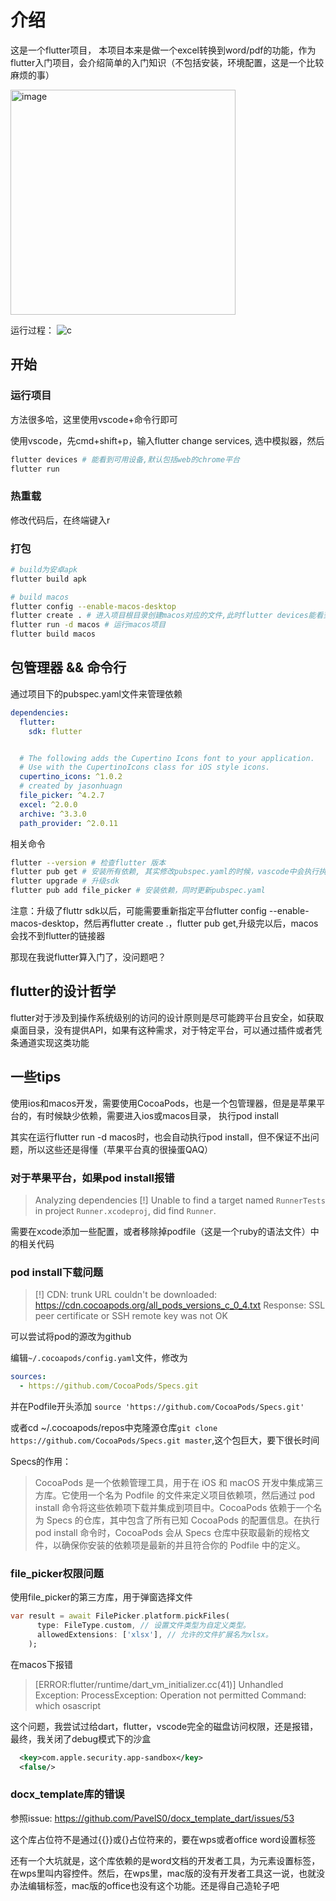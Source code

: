 # 介绍

这是一个flutter项目， 本项目本来是做一个excel转换到word/pdf的功能，作为flutter入门项目，会介绍简单的入门知识（不包括安装，环境配置，这是一个比较麻烦的事）

<img width="360" alt="image" src="https://github.com/lovelyJason/flutter_demo/assets/50656459/a4846602-c610-4ed3-ba45-99de462149a8">

运行过程：
![c](https://github.com/lovelyJason/flutter_demo/assets/50656459/ef340df2-11e2-4b9f-8485-ccd8312cf663)


## 开始

### 运行项目

方法很多哈，这里使用vscode+命令行即可

使用vscode，先cmd+shift+p，输入flutter change services, 选中模拟器，然后

```bash
flutter devices # 能看到可用设备,默认包括web的chrome平台
flutter run
```

### 热重载

修改代码后，在终端键入r

### 打包

```bash
# build为安卓apk
flutter build apk

# build macos
flutter config --enable-macos-desktop
flutter create . # 进入项目根目录创建macos对应的文件,此时flutter devices能看到macOS
flutter run -d macos # 运行macos项目
flutter build macos
```

## 包管理器 && 命令行

通过项目下的pubspec.yaml文件来管理依赖

```yaml
dependencies:
  flutter:
    sdk: flutter


  # The following adds the Cupertino Icons font to your application.
  # Use with the CupertinoIcons class for iOS style icons.
  cupertino_icons: ^1.0.2
  # created by jasonhuagn
  file_picker: ^4.2.7
  excel: ^2.0.0
  archive: ^3.3.0
  path_provider: ^2.0.11

```

相关命令

```bash
flutter --version # 检查flutter 版本
flutter pub get # 安装所有依赖, 其实修改pubspec.yaml的时候，vascode中会执行执行这个检查依赖版本是否和fluuter匹配,这个真的很赞
flutter upgrade # 升级sdk
flutter pub add file_picker # 安装依赖，同时更新pubspec.yaml
```

注意：升级了fluttr sdk以后，可能需要重新指定平台flutter config --enable-macos-desktop，然后再flutter create .，flutter pub get,升级完以后，macos会找不到flutter的链接器


那现在我说flutter算入门了，没问题吧？

## flutter的设计哲学

flutter对于涉及到操作系统级别的访问的设计原则是尽可能跨平台且安全，如获取桌面目录，没有提供API，如果有这种需求，对于特定平台，可以通过插件或者凭条通道实现这类功能

## 一些tips

使用ios和macos开发，需要使用CocoaPods，也是一个包管理器，但是是苹果平台的，有时候缺少依赖，需要进入ios或macos目录， 执行pod install

其实在运行flutter run -d macos时，也会自动执行pod install，但不保证不出问题，所以这些还是得懂（苹果平台真的很操蛋QAQ）

### 对于苹果平台，如果pod install报错

> Analyzing dependencies [!] Unable to find a target named `RunnerTests` in project `Runner.xcodeproj`, did find `Runner`.

需要在xcode添加一些配置，或者移除掉podfile（这是一个ruby的语法文件）中的相关代码

### pod install下载问题

> [!] CDN: trunk URL couldn't be downloaded: https://cdn.cocoapods.org/all_pods_versions_c_0_4.txt Response: SSL peer certificate or SSH remote key was not OK

可以尝试将pod的源改为github

编辑`~/.cocoapods/config.yaml`文件，修改为
```yaml
sources:
  - https://github.com/CocoaPods/Specs.git

```
并在Podfile开头添加
`source 'https://github.com/CocoaPods/Specs.git'`

或者cd ~/.cocoapods/repos中克隆源仓库`git clone https://github.com/CocoaPods/Specs.git master`,这个包巨大，要下很长时间

Specs的作用：

> CocoaPods 是一个依赖管理工具，用于在 iOS 和 macOS 开发中集成第三方库。它使用一个名为 Podfile 的文件来定义项目依赖项，然后通过 pod install 命令将这些依赖项下载并集成到项目中。CocoaPods 依赖于一个名为 Specs 的仓库，其中包含了所有已知 CocoaPods 的配置信息。在执行 pod install 命令时，CocoaPods 会从 Specs 仓库中获取最新的规格文件，以确保你安装的依赖项是最新的并且符合你的 Podfile 中的定义。

### file_picker权限问题

使用file_picker的第三方库，用于弹窗选择文件

```dart
var result = await FilePicker.platform.pickFiles(
      type: FileType.custom, // 设置文件类型为自定义类型。
      allowedExtensions: ['xlsx'], // 允许的文件扩展名为xlsx。
    );
```
在macos下报错
> [ERROR:flutter/runtime/dart_vm_initializer.cc(41)] Unhandled Exception: ProcessException: Operation not permitted Command: which osascript

这个问题，我尝试过给dart，flutter，vscode完全的磁盘访问权限，还是报错，最终，我关闭了debug模式下的沙盒

```xml
  <key>com.apple.security.app-sandbox</key>
  <false/>
```

### docx_template库的错误

参照issue: https://github.com/PavelS0/docx_template_dart/issues/53

这个库占位符不是通过{{}}或{}占位符来的，要在wps或者office word设置标签

还有一个大坑就是，这个库依赖的是word文档的开发者工具，为元素设置标签，在wps里叫内容控件。然后，在wps里，mac版的没有开发者工具这一说，也就没办法编辑标签，mac版的office也没有这个功能。还是得自己造轮子吧

